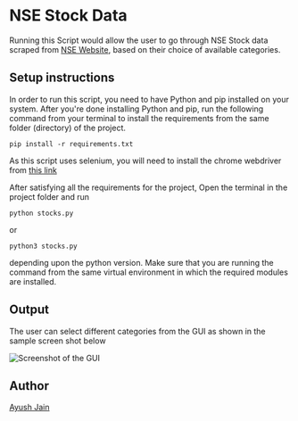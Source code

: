 # NSE Stock Data

Running this Script would allow the user to go through NSE Stock data scraped from [NSE Website](https://www.nseindia.com), based on their choice of available categories.

## Setup instructions

In order to run this script, you need to have Python and pip installed on your system. After you're done installing Python and pip, run the following command from your terminal to install the requirements from the same folder (directory) of the project.

```
pip install -r requirements.txt
```

As this script uses selenium, you will need to install the chrome webdriver from [this link](https://sites.google.com/a/chromium.org/chromedriver/downloads)

After satisfying all the requirements for the project, Open the terminal in the project folder and run

```
python stocks.py
```

or

```
python3 stocks.py
```

depending upon the python version. Make sure that you are running the command from the same virtual environment in which the required modules are installed.

## Output

The user can select different categories from the GUI as shown in the sample screen shot below

![Screenshot of the GUI](https://i.postimg.cc/FRnNzQMP/nse.png)

## Author

[Ayush Jain](https://github.com/Ayushjain2205)
